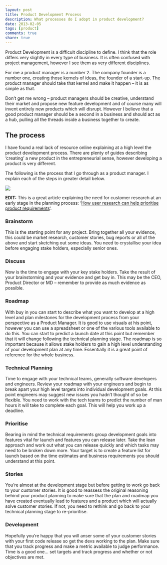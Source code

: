 ```yaml
---
layout: post
title: Product Development Process
description: What processes do I adopt in product development?
date: 2013-02-05
tags: [product]
comments: true
share: true
---
```


Product Development is a difficult discipline to define. I think that the role differs very slightly in every type of business. It is often confused with project management, however I see them as very different disciplines.

For me a product manager is a number 2. The company founder is a number one, creating those kernels of ideas, the founder of a start-up. The product manager should take that kernel and make it happen – it is as simple as that.

Don’t get me wrong – product managers should be creative, understand their market and propose new feature development and of course many will invent entirely new products which will disrupt. However I believe that a good product manager should be a second in a business and should act as a hub, pulling all the threads inside a business together to create.

## The process
I have found a real lack of resource online explaining at a high level the product development process. There are plenty of guides describing ‘creating’ a new product in the entrepreneurial sense, however developing a product is very different.

The following is the process that I go through as a product manager. I explain each of the steps in greater detail below.

![](http://images.grdnr.io/2012/08/prod-dev.png )

**EDIT:** This is a great article explaining the need for customer research at an early stage in the planning process: ‘[How user research can help prioritise product requirements](http://mindtheproduct.com/2012/08/how-user-research-can-help-prioritise-product-requirements/)‘.

### Brainstorm
This is the starting point for any project. Bring together all your evidence, this could be market research, customer stories, bug reports or all of the above and start sketching out some ideas. You need to crystallise your idea before engaging stake holders, especially senior ones.   

### Discuss
Now is the time to engage with your key stake holders. Take the result of your brainstorming and your evidence and get buy in. This may be the CEO, Product Director or MD – remember to provide as much evidence as possible.   

### Roadmap
With buy in you can start to describe what you want to develop at a high level and plan milestones for the development process from your perspective as a Product Manager. It is good to use visuals at his point, however you can use a spreadsheet or one of the various tools available to do this. You can start to predict a launch date at this point but remember that it will change following the technical planning stage. The roadmap is so important because it allows stake holders to gain a high level understanding of your development plan at any time. Essentially it is a great point of reference for the whole business.   

### Technical Planning
Time to engage with your technical teams, generally software developers and engineers. Review your roadmap with your engineers and begin to break apart your high level targets into individual development goals. At this point engineers may suggest new issues you hadn’t thought of so be flexible. You need to work with the tech teams to predict the number of man hours it will take to complete each goal. This will help you work up a deadline.   

### Prioritise
Bearing in mind the technical requirements group development goals into features vital for launch and features you can release later. Take the lean approach and work out what you can release quickly and which tasks may need to be broken down more. Your target is to create a feature list for launch based on the time estimates and business requirements you should understand at this point.   

### Stories
You’re almost at the development stage but before getting to work go back to your customer stories. It is good to reassess the original reasoning behind your product planning to make sure that the plan and roadmap you have created eventually lead to features and a product which will actually solve customer stories. If not, you need to rethink and go back to your technical planning stage to re-prioritise.   

### Development
Hopefully you’re happy that you will anser some of your customer stories with your first code release so get the devs working to the plan. Make sure that you track progress and make a metric available to judge performance. Time is a good one… set targets and track progress and whether or not objectives are met.
